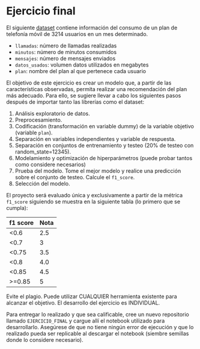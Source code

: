 # Ejercicio final

El siguiente [dataset](https://raw.githubusercontent.com/unisalledatos/machine_learning/main/comp_final.csv) contiene información del consumo de un plan de telefonía móvil de 3214 usuarios en un mes determinado. 

- `llamadas`: número de llamadas realizadas
- `minutos`: número de minutos consumidos
- `mensajes`: número de mensajes enviados
- `datos_usados`: volumen datos utilizados en megabytes
- `plan`: nombre del plan al que pertenece cada usuario

El objetivo de este ejercicio es crear un modelo que, a partir de las características observadas, permita realizar una recomendación del plan más adecuado. Para ello, se sugiere llevar a cabo los siguientes pasos después de importar tanto las librerías como el dataset:

1. Análisis exploratorio de datos.
2. Preprocesamiento.
3. Codificación (transformación en variable dummy) de la variable objetivo (variable `plan`).
4. Separación en variables independientes y variable de respuesta.
5. Separación en conjuntos de entrenamiento y testeo (20% de testeo con random_state=12345).
6. Modelamiento y optimización de hiperparámetros (puede probar tantos como considere necesarios)
7. Prueba del modelo. Tome el mejor modelo y realice una predicción sobre el conjunto de testeo. Calcule el `f1_score`.
8. Selección del modelo.

El proyecto será evaluado única y exclusivamente a partir de la métrica `f1_score` siguiendo se muestra en la siguiente tabla (lo primero que se cumpla):

|f1 score | Nota|
|---|---|
|<0.6|2.5|
|<0.7|3|
|<0.75|3.5|
|<0.8|4.0|
|<0.85|4.5|
|>=0.85|5|

Evite el plagio. Puede utilizar CUALQUIER herramienta existente para alcanzar el objetivo. El desarrollo del ejercicio es INDIVIDUAL.

Para entregar lo realizado y que sea calificable, cree un nuevo repositorio llamado `EJERCICIO_FINAL` y cargue allí el notebook utilizado para desarrollarlo. Asegúrese de que no tiene ningún error de ejecución y que lo realizado pueda ser replicable al descargar el notebook (siembre semillas donde lo considere necesario).
